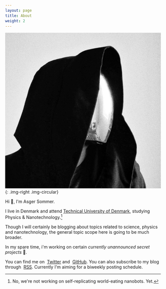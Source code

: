 ```yaml
---
layout: page
title: About
weight: 2
---
```


![test](/assets/notme.jpg){: .img-right .img-circular}

Hi :wave:, I'm Asger Sommer.

I live in Denmark and attend [Technical University of
Denmark](http://www.dtu.dk/), studying Physics & Nanotechnology.[^1]

Though I will certainly be blogging about topics related to science, physics and
nanotechnology, the general topic scope here is going to be much broader.

[^1]: No, we're not working on self-replicating world-eating nanobots. Yet.

In my spare time, i'm working on certain *currently unannounced secret
projects* :ghost:.

You can find me on <a href="https://twitter.com/AsgerSommer"><i class="fa fa-twitter" aria-hidden="true" style="margin-right: 4px"></i>Twitter</a> and <a href="https://github.com/AsgerSommer"><i class="fa fa-github-alt" aria-hidden="true" style="margin-right: 4px"></i>GitHub</a>. You can also subscribe to my blog through <a href="http://asgersommer.com/rss.xml"><i class="fa fa-rss" aria-hidden="true" style="margin-right: 4px"></i>RSS</a>. Currently I'm aiming for a biweekly posting schedule.
